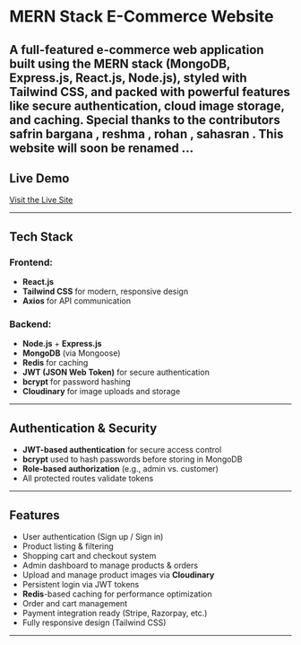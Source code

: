 #  MERN Stack E-Commerce Website

A full-featured e-commerce web application built using the **MERN stack** (MongoDB, Express.js, React.js, Node.js), styled with **Tailwind CSS**, and packed with powerful features like secure authentication, cloud image storage, and caching.
Special thanks to the contributors safrin bargana , reshma , rohan , sahasran .
This website will soon be renamed ...
---

## Live Demo
 [Visit the Live Site](https://your-render-app-url.com)


---

##  Tech Stack

###  Frontend:
- **React.js**
- **Tailwind CSS** for modern, responsive design
- **Axios** for API communication

###  Backend:
- **Node.js** + **Express.js**
- **MongoDB** (via Mongoose)
- **Redis** for caching
- **JWT (JSON Web Token)** for secure authentication
- **bcrypt** for password hashing
- **Cloudinary** for image uploads and storage

---

##  Authentication & Security

- **JWT-based authentication** for secure access control
- **bcrypt** used to hash passwords before storing in MongoDB
- **Role-based authorization** (e.g., admin vs. customer)
- All protected routes validate tokens

---

##  Features

- User authentication (Sign up / Sign in)
- Product listing & filtering
- Shopping cart and checkout system
- Admin dashboard to manage products & orders
- Upload and manage product images via **Cloudinary**
- Persistent login via JWT tokens
- **Redis**-based caching for performance optimization
- Order and cart management
- Payment integration ready (Stripe, Razorpay, etc.)
- Fully responsive design (Tailwind CSS)

---

